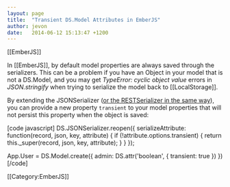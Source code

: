 ```yaml
---
layout: page
title:  "Transient DS.Model Attributes in EmberJS"
author: jevon
date:   2014-06-12 15:13:47 +1200
---
```


[[EmberJS]]

In [[EmberJS]], by default model properties are always saved through the serializers. This can be a problem if you have an Object in your model that is not a DS.Model, and you may get _TypeError: cyclic object value_ errors in _JSON.stringify_ when trying to serialize the model back to [[LocalStorage]].

By extending the JSONSerializer (<a href="https://github.com/emberjs/data/pull/303">or the RESTSerializer in the same way</a>), you can provide a new property `transient` to your model properties that will not persist this property when the object is saved:

[code javascript]
DS.JSONSerializer.reopen({
  serializeAttribute: function(record, json, key, attribute) {
    if (!attribute.options.transient) {
      return this._super(record, json, key, attribute);
    }
  }
});

App.User = DS.Model.create({
  admin: DS.attr('boolean', { transient: true })
})
[/code]

[[Category:EmberJS]]